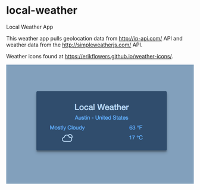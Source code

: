 # local-weather
Local Weather App

This weather app pulls geolocation data from http://ip-api.com/ API and weather data from the http://simpleweatherjs.com/ API.

Weather icons found at https://erikflowers.github.io/weather-icons/.

![Weather Image](https://raw.githubusercontent.com/ashwoodall/local-weather/master/Screen%20Shot%202016-11-06%20at%209.02.14%20PM.png?raw=true)
